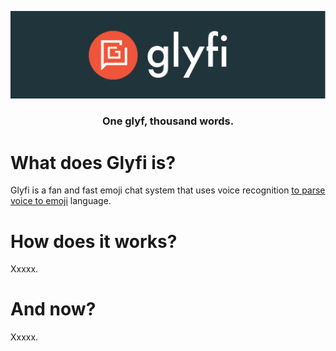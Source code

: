 <p align="center">
  <img width="513px" src="/img/logo_readme.png">
</p>

<h3 align="center">
  One glyf, thousand words.
</h3>

<h1>
  What does Glyfi is?
</h1>

Glyfi is a fan and fast emoji chat system that uses voice recognition [to parse voice to emoji](http://www.nltk.org/book/ch05.html) language.

<h1>
  How does it works?
</h1>

Xxxxx.

<h1>
  And now?
</h1>

Xxxxx.
